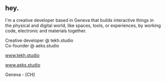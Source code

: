 ## hey.
I'm a creative developer based in Geneva that builds interactive things in the physical and digital world, like spaces, tools, or experiences, by working code, electronic and materials together.

Creative developer @ tekh.studio  
Co-founder @ aeks.studio  

www.tekh.studio

www.aeks.studio

Geneva - [CH]  

<!---
nicolasgrosfort/nicolasgrosfort is a ✨ special ✨ repository because its `README.md` (this file) appears on your GitHub profile.
You can click the Preview link to take a look at your changes.
--->

